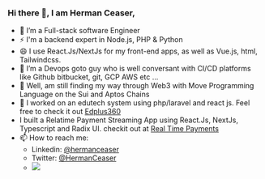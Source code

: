 ### Hi there 👋, I am Herman Ceaser,


- 🔭 I’m a Full-stack software Engineer
- ⚡ I'm a backend expert in Node.js, PHP & Python
- 😄 I use React.Js/NextJs for my front-end apps, as well as Vue.js, html, Tailwindcss.
- 👯 I’m a Devops goto guy who is well conversant with CI/CD platforms like Github bitbucket, git, GCP AWS etc ...
- 💬 Well, am still finding my way through Web3 with Move Programming Language on the Sui and Aptos Chains
- 🌱 I  worked on an edutech system using php/laravel and react js. Feel free to check it out [Edplus360](https://www.edplus360.com)
- I built a Relatime Payment Streaming App using React.Js, NextJs, Typescript and Radix UI. checkit out at [Real Time Payments](https://real-time-payments.vercel.app/)
- 📫 How to reach me:
  <!-- Website: [https://hermanceaser.github.io](https://hermanceaser.github.io) for more projects -->
  - Linkedin: [@hermanceaser](https://www.linkedin.com/in/hermanceaser/)
  - Twitter: [@HermanCeaser](https://www.twitter.com/HermanCeaser/)
  - <a href="mailto:ceaserbanks09@gmail.com?"><img src="https://img.shields.io/badge/gmail-%23DD0031.svg?&style=for-the-badge&logo=gmail&logoColor=white"/></a>

<!--
**HermanCeaser/HermanCeaser** is a ✨ _special_ ✨ repository because its `README.md` (this file) appears on your GitHub profile.

- <a href="https://app.daily.dev/herman_ceaser"><img src="https://api.daily.dev/devcards/cef17c691b7e469fa98a5e0b09e5eb7b.png?r=kgf" width="400" alt="Herman Ceaser's Dev Card"/></a>

Here are some ideas to get you started:

- 🔭 I’m currently working on ...
- 🌱 I’m currently learning ...
- 👯 I’m looking to collaborate on ...
- 🤔 I’m looking for help with ...
- 💬 Ask me about ...
- 📫 How to reach me: ...
- 😄 Pronouns: ...
- ⚡ Fun fact: ...
-->
<!-- [![Ceaser's GitHub stats](https://github-readme-stats.vercel.app/api?username=HermanCeaser)](https://github.com/HermanCeaser/github-readme-stats) -->
